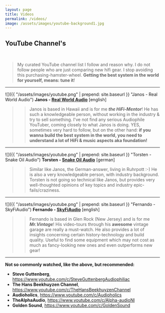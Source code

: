 ```yaml
---
layout: page
title: Videos
permalink: /videos/
image: /assets/images/youtube-background1.jpg
---
```


## YouTube Channel's
<br />

>My curated YouTube channel list I follow and reason why.
>I do not follow people who are just comparing new hifi gear.
>I stop avoiding this purchasing-hamster-wheel.
>**Getting the best system in the world for yourself, means: tune it**!

---

![]({{ "/assets/images/youtube.png" | prepend: site.baseurl }} "Janos - Real World Audio") **Janos - [Real World Audio](https://www.youtube.com/channel/UCJpI9UmNdGYeb5IVL6IMVVA/playlists?view=1)** [english]

>>Janos is based in Hawaii and is for me **_the HiFi-Mentor_**!
>>He has such a knowledgeable person, without working in the industry & try to sell something.
>>I've not find any serious Audiophile YouTuber, coming closely to what Janos is doing.
>>YES, sometimes very hard to follow, but on the other hand: **if you wanna build the best system
>>in the world, you need to understand a lot of HiFi & music aspects aka foundation!**

---

![]({{ "/assets/images/youtube.png" | prepend: site.baseurl }} "Torsten - Snake Oil Audio") **Torsten - [Snake Oil Audio](https://www.youtube.com/channel/UCQFGU3xz1EL20pDYVyTk9LQ)** [german]

>>Similar like Janos, the German-answer, living in Ruhrpott :-)
>>He is also a very knowledgeable person, with industry background.
>>Torsten is not going so technical like Janos, but provides very well-thoughted
>>opinions of key topics and industry epic-fails/craziness.

---

![]({{ "/assets/images/youtube.png" | prepend: site.baseurl }} "Fernando - SkyFiAudio") **Fernando - [SkyFiAudio](https://www.youtube.com/c/SkyFiAudio)** [english]

>>Fernando is based in Glen Rock (New Jersey) and is for me **_Mr.Vintage_**!
>>His video-tours through his **awesome** vintage garage are really a must-watch.
>>He also provides a lot of insights concerning certain history-technology and build
>>quality. Useful to find some equipment which may not cost as much as fancy-looking
>>new ones and even outperforms new gear!

---


**Not so commonly watched, like the above, but recommended:**

- **Steve Guttenberg**, https://www.youtube.com/c/SteveGuttenbergAudiophiliac
- **The Hans Beekhuyzen Channel**, https://www.youtube.com/c/TheHansBeekhuyzenChannel
- **Audioholics**, https://www.youtube.com/c/Audioholics
- **TheAlphaAudio**, https://www.youtube.com/c/Alpha-audioNl
- **Golden Sound**, https://www.youtube.com/c/GoldenSound
